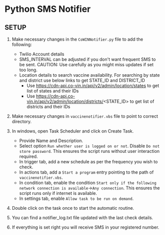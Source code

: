 # Python SMS Notifier

## SETUP

1. Make necessary changes in the `CoWINNotifier.py` file to add the following:

    - Twilio Account details
    - SMS_INTERVAL can be adjusted if you don't want frequent SMS to be sent. CAUTION: Use carefully as you might miss updates if set too long.
    - Location details to search vaccine availability. For searching by state and district use below links to get STATE_ID and DISTRICT_ID
        - Use https://cdn-api.co-vin.in/api/v2/admin/location/states to get list of states and their IDs
        - Use https://cdn-api.co-vin.in/api/v2/admin/location/districts/<STATE_ID>  to get list of districts and their IDs

2. Make necessary changes in `vaccinenotifier.vbs` file to point to correct directory.

3. In windows, open Task Scheduler and click on Create Task.

    - Provide Name and Description.
    - Select option `Run whether user is logged on or not`. Disable `Do not store password`. This ensures the script runs without user interaction required.
    - In trigger tab, add a new schedule as per the frequency you wish to check.
    - In actions tab, add a `Start a program` entry pointing to the path of `vaccinenotifier.vbs`.
    - In condition tab, enable the condition `Start only if the following network connection is available`->`Any connection`. This ensures the script runs only if internet is available.
    - In settings tab, enable `Allow task to be run on demand`.

4. Double click on the task once to start the automatic routine.

5. You can find a notifier_log.txt file updated with the last check details.

6. If everything is set right you will receive SMS in your registered number.